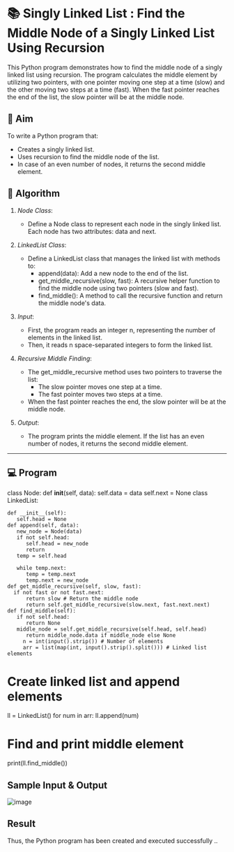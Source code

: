 # 📚 Singly Linked List : Find the Middle Node of a Singly Linked List Using Recursion

This Python program demonstrates how to find the middle node of a singly linked list using recursion. The program calculates the middle element by utilizing two pointers, with one pointer moving one step at a time (slow) and the other moving two steps at a time (fast). When the fast pointer reaches the end of the list, the slow pointer will be at the middle node.

## 🎯 Aim

To write a Python program that:
- Creates a singly linked list.
- Uses recursion to find the middle node of the list.
- In case of an even number of nodes, it returns the second middle element.

## 🧠 Algorithm

1. *Node Class*: 
   - Define a Node class to represent each node in the singly linked list. Each node has two attributes: data and next.
   
2. *LinkedList Class*:
   - Define a LinkedList class that manages the linked list with methods to:
     - append(data): Add a new node to the end of the list.
     - get_middle_recursive(slow, fast): A recursive helper function to find the middle node using two pointers (slow and fast).
     - find_middle(): A method to call the recursive function and return the middle node's data.

3. *Input*:
   - First, the program reads an integer n, representing the number of elements in the linked list.
   - Then, it reads n space-separated integers to form the linked list.

4. *Recursive Middle Finding*:
   - The get_middle_recursive method uses two pointers to traverse the list:
     - The slow pointer moves one step at a time.
     - The fast pointer moves two steps at a time.
   - When the fast pointer reaches the end, the slow pointer will be at the middle node.

5. *Output*:
   - The program prints the middle element. If the list has an even number of nodes, it returns the second middle element.

---

## 💻 Program

class Node:
    def __init__(self, data):
       self.data = data
       self.next = None
class LinkedList:
 
    def __init__(self):
       self.head = None
    def append(self, data):
       new_node = Node(data)
       if not self.head:
          self.head = new_node
          return
       temp = self.head

       while temp.next:
          temp = temp.next
          temp.next = new_node
    def get_middle_recursive(self, slow, fast):
      if not fast or not fast.next:
          return slow # Return the middle node
          return self.get_middle_recursive(slow.next, fast.next.next)
    def find_middle(self):
       if not self.head:
          return None
       middle_node = self.get_middle_recursive(self.head, self.head)
          return middle_node.data if middle_node else None
         n = int(input().strip()) # Number of elements
         arr = list(map(int, input().strip().split())) # Linked list elements
# Create linked list and append elements
ll = LinkedList()
for num in arr:
    ll.append(num)
# Find and print middle element
print(ll.find_middle())

## Sample Input & Output
![image](https://github.com/user-attachments/assets/d5ecc29a-03f2-44cd-a60e-40e2977ed879)

## Result
Thus, the Python program has been created and executed successfully ..
